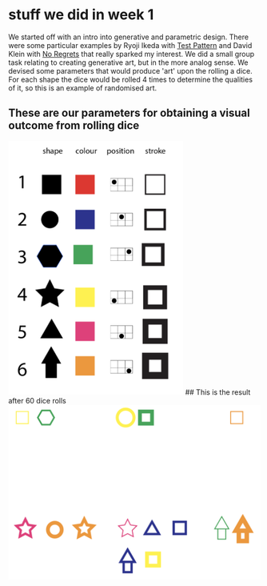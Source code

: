 # stuff we did in week 1
We started off with an intro into generative and parametric design. There were some particular examples by Ryoji Ikeda with [Test Pattern](https://www.youtube.com/watch?v=XwjlYpJCBgk) and David Klein with [No Regrets](http://davidjklein.ca/No-Regrets) that really sparked my interest. We did a small group task relating to creating generative art, but in the more analog sense. We devised some parameters that would produce 'art' upon the rolling a dice. For each shape the dice would be rolled 4 times to determine the qualities of it, so this is an example of randomised art.
## These are our parameters for obtaining a visual outcome from rolling dice
<img src="Screen%20Shot%202020-07-24%20at%203.29.08%20pm.png" width="350" />
## This is the result after 60 dice rolls
<img src="art.png">
